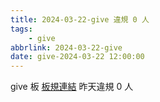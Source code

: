 ```yaml
---
title: 2024-03-22-give 違規 0 人
tags:
    - give
abbrlink: 2024-03-22-give
date: give-2024-03-22 12:00:00
---
```

give 板 [板規連結](https://www.ptt.cc/bbs/give/M.1612495900.A.C32.html)
昨天違規 0 人
